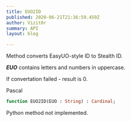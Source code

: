 ```yaml
---
title: EUO2ID
published: 2020-06-21T21:36:59.459Z
author: Vizit0r
summary: API
layout: blog

---
```


 

Method converts EasyUO-style ID to Stealth ID.

***EUO*** contains letters and numbers in uppercase.

If convertation failed - result is 0.

Pascal

```pascal
function EUO2ID(EUO : String) : Cardinal;

```




Python
method not implemented.


